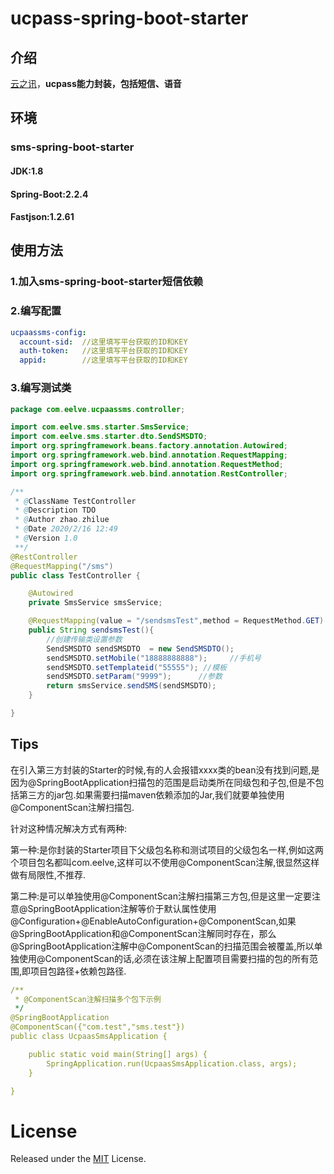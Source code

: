 # ucpass-spring-boot-starter

## 介绍

[云之讯](https://office.ucpaas.com/about/index.html)，**ucpass能力封装，包括短信、语音**

## 环境


### sms-spring-boot-starter
#### JDK:1.8
#### Spring-Boot:2.2.4
#### Fastjson:1.2.61


## 使用方法

### 1.加入**sms-spring-boot-starter**短信依赖
### 2.编写配置

~~~yaml
ucpaassms-config:
  account-sid:  //这里填写平台获取的ID和KEY
  auth-token:   //这里填写平台获取的ID和KEY
  appid:        //这里填写平台获取的ID和KEY
~~~

### 3.编写测试类

~~~java
package com.eelve.ucpaassms.controller;

import com.eelve.sms.starter.SmsService;
import com.eelve.sms.starter.dto.SendSMSDTO;
import org.springframework.beans.factory.annotation.Autowired;
import org.springframework.web.bind.annotation.RequestMapping;
import org.springframework.web.bind.annotation.RequestMethod;
import org.springframework.web.bind.annotation.RestController;

/**
 * @ClassName TestController
 * @Description TDO
 * @Author zhao.zhilue
 * @Date 2020/2/16 12:49
 * @Version 1.0
 **/
@RestController
@RequestMapping("/sms")
public class TestController {

    @Autowired
    private SmsService smsService;

    @RequestMapping(value = "/sendsmsTest",method = RequestMethod.GET)
    public String sendsmsTest(){
        //创建传输类设置参数
        SendSMSDTO sendSMSDTO  = new SendSMSDTO();
        sendSMSDTO.setMobile("18888888888");     //手机号
        sendSMSDTO.setTemplateid("55555"); //模板
        sendSMSDTO.setParam("9999");      //参数
        return smsService.sendSMS(sendSMSDTO);
    }

}
~~~

## Tips
在引入第三方封装的Starter的时候,有的人会报错xxxx类的bean没有找到问题,是因为@SpringBootApplication扫描包的范围是启动类所在同级包和子包,但是不包括第三方的jar包.如果需要扫描maven依赖添加的Jar,我们就要单独使用@ComponentScan注解扫描包.

针对这种情况解决方式有两种:

第一种:是你封装的Starter项目下父级包名称和测试项目的父级包名一样,例如这两个项目包名都叫com.eelve,这样可以不使用@ComponentScan注解,很显然这样做有局限性,不推荐.

第二种:是可以单独使用@ComponentScan注解扫描第三方包,但是这里一定要注意@SpringBootApplication注解等价于默认属性使用@Configuration+@EnableAutoConfiguration+@ComponentScan,如果@SpringBootApplication和@ComponentScan注解同时存在，那么@SpringBootApplication注解中@ComponentScan的扫描范围会被覆盖,所以单独使用@ComponentScan的话,必须在该注解上配置项目需要扫描的包的所有范围,即项目包路径+依赖包路径.

~~~yaml
/**
 * @ComponentScan注解扫描多个包下示例
 */
@SpringBootApplication
@ComponentScan({"com.test","sms.test"})
public class UcpaasSmsApplication {

    public static void main(String[] args) {
        SpringApplication.run(UcpaasSmsApplication.class, args);
    }

}

~~~

# License
Released under the [MIT](LICENSE) License.
